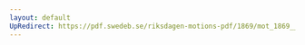 ```yaml
---
layout: default
UpRedirect: https://pdf.swedeb.se/riksdagen-motions-pdf/1869/mot_1869__ak__00197/mot_1869__ak__00197_003.pdf
---
```

